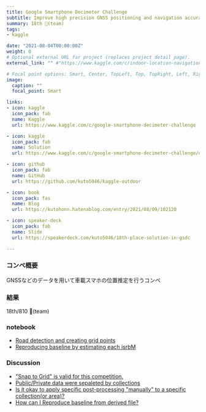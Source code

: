 ```yaml
---
title: Google Smartphone Decimeter Challenge
subtitle: Improve high precision GNSS positioning and navigation accuracy on smartphones
summary: 18th 🥈(team)
tags:
- kaggle

date: "2021-08-04T00:00:00Z"
weight: 0
# Optional external URL for project (replaces project detail page).
external_link: "" #"https://www.kaggle.com/c/indoor-location-navigation"

# Focal point options: Smart, Center, TopLeft, Top, TopRight, Left, Right, BottomLeft, Bottom, BottomRight
image:
  caption: ""
  focal_point: Smart

links:
- icon: kaggle
  icon_pack: fab
  name: Kaggle
  url: https://www.kaggle.com/c/google-smartphone-decimeter-challenge

- icon: kaggle
  icon_pack: fab
  name: Solution
  url: https://www.kaggle.com/c/google-smartphone-decimeter-challenge/discussion/261774

- icon: github
  icon_pack: fab
  name: GitHub
  url: https://github.com/kuto5046/kaggle-outdoor

- icon: book
  icon_pack: fas
  name: Blog
  url: https://kutohonn.hatenablog.com/entry/2021/08/09/102120

- icon: speaker-deck
  icon_pack: fab
  name: Slide
  url: https://speakerdeck.com/kuto5046/18th-place-solution-in-gsdc

---
```


### コンペ概要
GNSSなどのデータを用いて車載スマホの位置推定を行うコンペ

### 結果
18th/810 🥈(team)
<!-- ![](https://github.com/kuto5046/kaggle-indoor/blob/main/img/lb.png) -->

### notebook
- [Road detection and creating grid points](https://www.kaggle.com/kuto0633/road-detection-and-creating-grid-points)
- [Reproducing baseline by estimating each isrbM](https://www.kaggle.com/kuto0633/reproducing-baseline-by-estimating-each-isrbm) 

### Discussion
- ["Snap to Grid" is valid for this competition.](https://www.kaggle.com/c/google-smartphone-decimeter-challenge/discussion/245060)
- [Public/Private data were sepaleted by collections](https://www.kaggle.com/c/google-smartphone-decimeter-challenge/discussion/250977)
- [Is it okay to apply specific post-processing "manually" to a specific collection(or area)?](https://www.kaggle.com/c/google-smartphone-decimeter-challenge/discussion/251998)
- [How can I Reproduce baseline from derived file?](https://www.kaggle.com/c/google-smartphone-decimeter-challenge/discussion/255536)